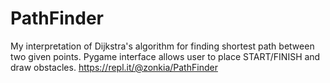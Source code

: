 # PathFinder
My interpretation of Dijkstra's algorithm for finding shortest path between two given points. Pygame interface allows user to place START/FINISH and draw obstacles.
https://repl.it/@zonkia/PathFinder
